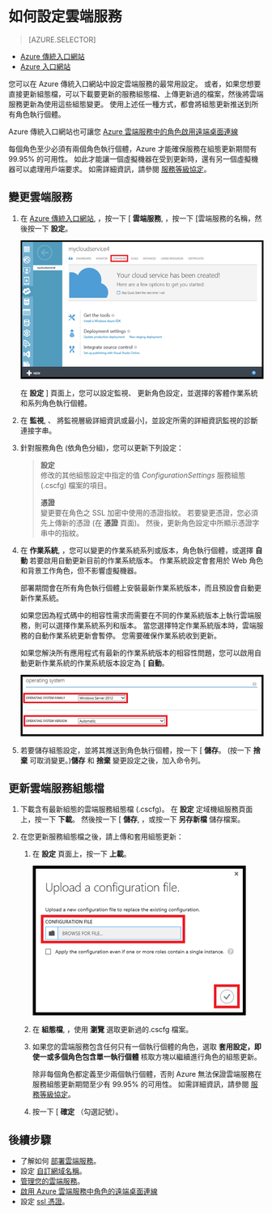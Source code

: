 <properties 
    pageTitle="如何設定雲端服務 | Microsoft Azure" 
    description="了解如何在 Azure 中設定雲端服務。 了解更新雲端服務組態和設定角色執行個體的遠端存取。" 
    services="cloud-services" 
    documentationCenter="" 
    authors="Thraka" 
    manager="timlt" 
    editor=""/>

<tags 
    ms.service="cloud-services" 
    ms.workload="tbd" 
    ms.tgt_pltfrm="na" 
    ms.devlang="na" 
    ms.topic="article" 
    ms.date="09/22/2015"
    ms.author="adegeo"/>




# 如何設定雲端服務

> [AZURE.SELECTOR]
- [Azure 傳統入口網站](cloud-services-how-to-configure.md)
- [Azure 入口網站](cloud-services-how-to-configure-portal.md)

您可以在 Azure 傳統入口網站中設定雲端服務的最常用設定。 或者，如果您想要直接更新組態檔，可以下載要更新的服務組態檔、上傳更新過的檔案，然後將雲端服務更新為使用這些組態變更。 使用上述任一種方式，都會將組態更新推送到所有角色執行個體。

Azure 傳統入口網站也可讓您 [Azure 雲端服務中的角色啟用遠端桌面連線](cloud-services-role-enable-remote-desktop.md)

每個角色至少必須有兩個角色執行個體，Azure 才能確保服務在組態更新期間有 99.95% 的可用性。 如此才能讓一個虛擬機器在受到更新時，還有另一個虛擬機器可以處理用戶端要求。 如需詳細資訊，請參閱 [服務等級協定](http://azure.microsoft.com/support/legal/sla/)。

## 變更雲端服務

1. 在 [Azure 傳統入口網站](http://manage.windowsazure.com/), ，按一下 [ **雲端服務**, ，按一下 [雲端服務的名稱，然後按一下 **設定**。

    ![Configuration Page](./media/cloud-services-how-to-configure/CloudServices_ConfigurePage1.png)
    
    在 **設定** ] 頁面上，您可以設定監視、 更新角色設定，並選擇的客體作業系統和系列角色執行個體。 

2. 在 **監視**, 、 將監視層級詳細資訊或最小]，並設定所需的詳細資訊監視的診斷連接字串。

3. 針對服務角色 (依角色分組)，您可以更新下列設定：
    
    >**設定**  
    >修改的其他組態設定中指定的值 *ConfigurationSettings* 服務組態 (.cscfg) 檔案的項目。
    >
    >**憑證**  
    >變更要在角色之 SSL 加密中使用的憑證指紋。 若要變更憑證，您必須先上傳新的憑證 (在 **憑證** 頁面)。 然後，更新角色設定中所顯示憑證字串中的指紋。

4. 在 **作業系統**, ，您可以變更的作業系統系列或版本，角色執行個體，或選擇 **自動** 若要啟用自動更新目前的作業系統版本。 作業系統設定會套用於 Web 角色和背景工作角色，但不影響虛擬機器。

    部署期間會在所有角色執行個體上安裝最新作業系統版本，而且預設會自動更新作業系統。 
    
    如果您因為程式碼中的相容性需求而需要在不同的作業系統版本上執行雲端服務，則可以選擇作業系統系列和版本。 當您選擇特定作業系統版本時，雲端服務的自動作業系統更新會暫停。 您需要確保作業系統收到更新。
    
    如果您解決所有應用程式有最新的作業系統版本的相容性問題，您可以啟用自動更新作業系統的作業系統版本設定為 [ **自動**。 
    
    ![OS Settings](./media/cloud-services-how-to-configure/CloudServices_ConfigurePage_OSSettings.png)

5. 若要儲存組態設定，並將其推送到角色執行個體，按一下 [ **儲存**。 (按一下 **捨棄** 可取消變更。)**儲存** 和 **捨棄** 變更設定之後，加入命令列。

## 更新雲端服務組態檔

1. 下載含有最新組態的雲端服務組態檔 (.cscfg)。 在 **設定** 定域機組服務頁面上，按一下 **下載**。 然後按一下 [ **儲存**, ，或按一下 **另存新檔** 儲存檔案。

2. 在您更新服務組態檔之後，請上傳和套用組態更新：

    1. 在 **設定** 頁面上，按一下 **上載**。
    
        ![Upload Configuration](./media/cloud-services-how-to-configure/CloudServices_UploadConfigFile.png)
    
    2. 在 **組態檔**, ，使用 **瀏覽** 選取更新過的.cscfg 檔案。
    
    3. 如果您的雲端服務包含任何只有一個執行個體的角色，選取 **套用設定，即使一或多個角色包含單一執行個體** 核取方塊以繼續進行角色的組態更新。
    
        除非每個角色都定義至少兩個執行個體，否則 Azure 無法保證雲端服務在服務組態更新期間至少有 99.95% 的可用性。 如需詳細資訊，請參閱 [服務等級協定](http://azure.microsoft.com/support/legal/sla/)。
    
    4. 按一下 [ **確定** （勾選記號）。 


## 後續步驟

* 了解如何 [部署雲端服務](cloud-services-how-to-create-deploy.md)。
* 設定 [自訂網域名稱](cloud-services-custom-domain-name.md)。
* [管理您的雲端服務](cloud-services-how-to-manage.md)。
* [啟用 Azure 雲端服務中角色的遠端桌面連線](cloud-services-role-enable-remote-desktop.md)
* 設定 [ssl 憑證](cloud-services-configure-ssl-certificate.md)。


